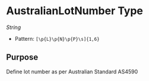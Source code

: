 # AustralianLotNumber Type

*String*

- Pattern: `[\p{L}\p{N}\p{P}\s]{1,6}`

## Purpose

Define lot number as per Australian Standard AS4590
